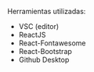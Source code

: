 Herramientas utilizadas:
- VSC (editor)
- ReactJS
- React-Fontawesome
- React-Bootstrap
- Github Desktop
